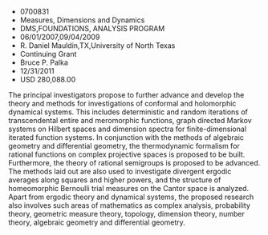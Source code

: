 
* 0700831
* Measures, Dimensions and Dynamics
* DMS,FOUNDATIONS, ANALYSIS PROGRAM
* 06/01/2007,09/04/2009
* R. Daniel Mauldin,TX,University of North Texas
* Continuing Grant
* Bruce P. Palka
* 12/31/2011
* USD 280,088.00

The principal investigators propose to further advance and develop the theory
and methods for investigations of conformal and holomorphic dynamical systems.
This includes deterministic and random iterations of transcendental entire and
meromorphic functions, graph directed Markov systems on Hilbert spaces and
dimension spectra for finite-dimensional iterated function systems. In
conjunction with the methods of algebraic geometry and differential geometry,
the thermodynamic formalism for rational functions on complex projective spaces
is proposed to be built. Furthermore, the theory of rational semigroups is
proposed to be advanced. The methods laid out are also used to investigate
divergent ergodic averages along squares and higher powers, and the structure of
homeomorphic Bernoulli trial measures on the Cantor space is analyzed. Apart
from ergodic theory and dynamical systems, the proposed research also involves
such areas of mathematics as complex analysis, probability theory, geometric
measure theory, topology, dimension theory, number theory, algebraic geometry
and differential geometry.
